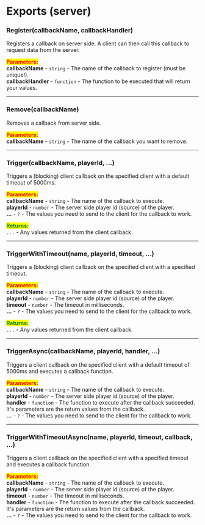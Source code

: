 # Exports (server)

### Register(callbackName, callbackHandler)

Registers a callback on server side. A client can then call this callback to request data from the server.

<mark style="color:red;">**Parameters:**</mark>\
**callbackName** - `string` - The name of the callback to register (must be unique!).\
**callbackHandler** - `function` - The function to be executed that will return your values.

***

### Remove(callbackName)

Removes a callback from server side.

<mark style="color:red;">**Parameters:**</mark>\
**callbackName** - `string` - The name of the callback you want to remove.

***

### Trigger(callbackName, playerId, ...)

Triggers a (blocking) client callback on the specified client with a default timeout of 5000ms.

<mark style="color:red;">**Parameters:**</mark>\
**callbackName** - `string` - The name of the callback to execute.\
**playerId** - `number` - The server side player id (source) of the player.\
**...** - `?` - The values you need to send to the client for the callback to work.

<mark style="color:green;">**Returns:**</mark>\
`...` - Any values returned from the client callback.

***

### TriggerWithTimeout(name, playerId, timeout, ...)

Triggers a (blocking) client callback on the specified client with a specified timeout.

<mark style="color:red;">**Parameters:**</mark>\
**callbackName** - `string` - The name of the callback to execute.\
**playerId** - `number` - The server side player id (source) of the player.\
**timeout** - `number` - The timeout in milliseconds.\
**...** - `?` - The values you need to send to the client for the callback to work.

<mark style="color:green;">**Returns:**</mark>\
`...` - Any values returned from the client callback.

***

### TriggerAsync(callbackName, playerId, handler, ...)

Triggers a client callback on the specified client with a default timeout of 5000ms and executes a callback function.

<mark style="color:red;">**Parameters:**</mark>\
**callbackName** - `string` - The name of the callback to execute.\
**playerId** - `number` - The server side player id (source) of the player.\
**handler** - `function` - The function to execute after the callback succeeded. It's parameters are the return values from the callback.\
**...** - `?` - The values you need to send to the client for the callback to work.

***

### TriggerWithTimeoutAsync(name, playerId, timeout, callback, ...)

Triggers a client callback on the specified client with a specified timeout and executes a callback function.

<mark style="color:red;">**Parameters:**</mark>\
**callbackName** - `string` - The name of the callback to execute.\
**playerId** - `number` - The server side player id (source) of the player.\
**timeout** - `number` - The timeout in milliseconds.\
**handler** - `function` - The function to execute after the callback succeeded. It's parameters are the return values from the callback.\
**...** - `?` - The values you need to send to the client for the callback to work.
